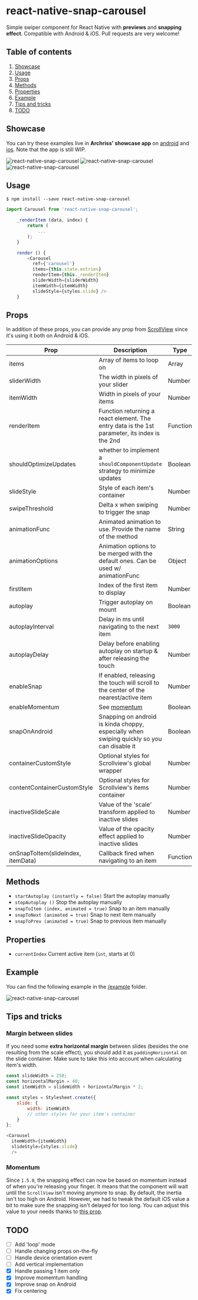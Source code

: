 # react-native-snap-carousel
Simple swiper component for React Native with **previews** and **snapping effect**. Compatible with Android & iOS.
Pull requests are very welcome!

## Table of contents

1. [Showcase](#showcase)
1. [Usage](#usage)
1. [Props](#props)
1. [Methods](#methods)
1. [Properties](#properties)
1. [Example](#example)
1. [Tips and tricks](#tips-and-tricks)
1. [TODO](#todo)

## Showcase

You can try these examples live in **Archriss' showcase app** on [android](https://play.google.com/store/apps/details?id=fr.archriss.demo.app) and [ios](https://itunes.apple.com/lu/app/archriss-presentation-mobile/id1180954376?mt=8).
Note that the app is still WIP.

![react-native-snap-carousel](http://i.imgur.com/Fope3uj.gif)
![react-native-snap-carousel](https://media.giphy.com/media/3o6ZsU9gWWrvYtogow/giphy.gif)
![react-native-snap-carousel](https://media.giphy.com/media/3o7TKUAlvi1tYLFCTK/giphy.gif)

## Usage

```
$ npm install --save react-native-snap-carousel
```

```javascript
import Carousel from 'react-native-snap-carousel';

    _renderItem (data, index) {
        return (
            ...
        );
    }

    render () {
        <Carousel
          ref={'carousel'}
          items={this.state.entries}
          renderItem={this._renderItem}
          sliderWidth={sliderWidth}
          itemWidth={itemWidth}
          slideStyle={styles.slide} />
    }
```

## Props

In addition of these props, you can provide any prop from [ScrollView](https://facebook.github.io/react-native/docs/scrollview.html) since it's using it both on Android & iOS.

Prop | Description | Type | Default
------ | ------ | ------ | ------
items | Array of items to loop on | Array | Required
sliderWidth | The width in pixels of your slider | Number | Required
itemWidth | Width in pixels of your items | Number | Required
renderItem | Function returning a react element. The entry data is the 1st parameter, its index is the 2nd | Function | Required
shouldOptimizeUpdates | whether to implement a `shouldComponentUpdate` strategy to minimize updates | Boolean | `true`
slideStyle | Style of each item's container | Number | Required
swipeThreshold | Delta x when swiping to trigger the snap | Number | `20`
animationFunc | Animated animation to use. Provide the name of the method | String | `Timing`
animationOptions | Animation options to be merged with the default ones. Can be used w/ animationFunc | Object | `{ easing: Easing.elastic(1) }`
firstItem | Index of the first item to display | Number | `0`
autoplay | Trigger autoplay on mount | Boolean | `false`
autoplayInterval | Delay in ms until navigating to the next item | `3000`
autoplayDelay | Delay before enabling autoplay on startup & after releasing the touch | Number | `5000`
enableSnap | If enabled, releasing the touch will scroll to the center of the nearest/active item | Number | `true`
enableMomentum | See [momentum](#momentum) | Boolean | `true`
snapOnAndroid | Snapping on android is kinda choppy, especially when swiping quickly so you can disable it | Boolean | `false`
containerCustomStyle | Optional styles for Scrollview's global wrapper | Number | `null`
contentContainerCustomStyle | Optional styles for Scrollview's items container | Number | `null`
inactiveSlideScale | Value of the 'scale' transform applied to inactive slides | Number | `0.9`
inactiveSlideOpacity | Value of the opacity effect applied to inactive slides | Number | `1`
onSnapToItem(slideIndex, itemData) | Callback fired when navigating to an item | Function | `undefined`

## Methods

* `startAutoplay (instantly = false)` Start the autoplay manually
* `stopAutoplay ()` Stop the autoplay manually
* `snapToItem (index, animated = true)` Snap to an item manually
* `snapToNext (animated = true)` Snap to next item manually
* `snapToPrev (animated = true)` Snap to previous item manually

## Properties

* `currentIndex` Current active item (`int`, starts at 0)

## Example
You can find the following example in the [/example](https://github.com/archriss/react-native-snap-carousel/tree/master/example) folder.

![react-native-snap-carousel](http://i.imgur.com/FxMg5md.gif)

## Tips and tricks

### Margin between slides
If you need some **extra horizontal margin** between slides (besides the one resulting from the scale effect), you should add it as `paddingHorizontal` on the slide container. Make sure to take this into account when calculating item's width.

```javascript
const slideWidth = 250;
const horizontalMargin = 40;
const itemWidth = slideWidth + horizontalMargin * 2;

const styles = Stylesheet.create({
    slide: {
        width: itemWidth
        // other styles for your item's container
    }
};

<Carousel
  itemWidth={itemWidth}
  slideStyle={styles.slide}
  />

```

### Momentum

Since `1.5.0`, the snapping effect can now be based on momentum instead of when you're releasing your finger. It means that the component will wait until the `ScrollView` isn't moving anymore to snap. By default, the inertia isn't too high on Android. However, we had to tweak the default iOS value a bit to make sure the snapping isn't delayed for too long.
You can adjust this value to your needs thanks to [this prop](https://facebook.github.io/react-native/docs/scrollview.html#decelerationrate).

## TODO

- [ ] Add 'loop' mode
- [ ] Handle changing props on-the-fly
- [ ] Handle device orientation event
- [ ] Add vertical implementation
- [x] Handle passing 1 item only
- [x] Improve momemtum handling
- [x] Improve snap on Android
- [x] Fix centering
